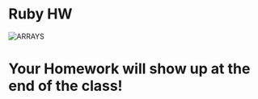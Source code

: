 # Ruby HW

![ARRAYS](http://www.quickmeme.com/img/77/7777f22c76a80d0b32b3acbbe2c9986d61e0e6105d8ba7533f674018d0099afb.jpg)



# Your Homework will show up at the end of the class!
